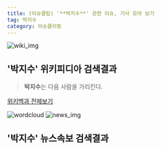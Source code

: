 ```yaml
---
title: (이슈클립) '**박지수**' 관련 이슈, 기사 모아 보기
tag: 박지수
category: 이슈클리핑
---
```

![wiki_img](https://user-images.githubusercontent.com/42597476/44503234-41136a80-a6d0-11e8-9071-6fc6418eafe4.png)
## **'**박지수**'** 위키피디아 검색결과
>**박지수**는 다음 사람을 가리킨다.

<a href="https://ko.wikipedia.org/wiki/박지수" target="_blank">위키백과 전체보기</a>

![wordcloud](https://s3.ap-northeast-2.amazonaws.com/lyrics101-wordcloud/2018-10-01-1538373745.png)
![news_img](https://user-images.githubusercontent.com/42597476/44507050-1206f400-a6e4-11e8-8d98-7ffbfebb353f.png)
## **'**박지수**'** 뉴스속보 검색결과

